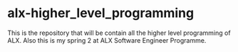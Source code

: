# alx-higher_level_programming
This is the repository that will be contain all the higher level programming of ALX.
Also this is my spring 2 at ALX Software Engineer Programme.
